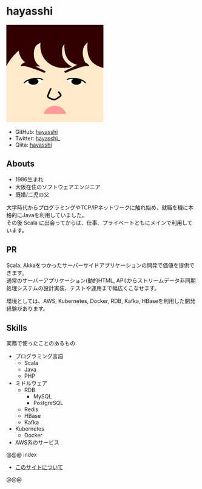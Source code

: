 # hayasshi

![icon](icon.png)

- GitHub: [hayasshi](https://github.com/hayasshi)
- Twitter: [hayasshi_](https://twitter.com/hayasshi_)
- Qiita: [hayasshi](https://qiita.com/hayasshi)

## Abouts

- 1986生まれ
- 大阪在住のソフトウェアエンジニア
- 既婚/二児の父

大学時代からプログラミングやTCP/IPネットワークに触れ始め、就職を機に本格的にJavaを利用していました。<br />
その後 Scala に出会ってからは、仕事、プライベートともにメインで利用しています。

## PR

Scala, Akkaをつかったサーバーサイドアプリケーションの開発で価値を提供できます。<br />
通常のサーバーアプリケーション(動的HTML, API)からストリームデータ非同期処理システムの設計実装、テストや運用まで幅広くこなせます。

環境としては、AWS, Kubernetes, Docker, RDB, Kafka, HBaseを利用した開発経験があります。

## Skills

実務で使ったことのあるもの

- プログラミング言語
    - Scala
    - Java
    - PHP
- ミドルウェア
    - RDB
        - MySQL
        - PostgreSQL
    - Redis
    - HBase
    - Kafka
- Kubernetes
    - Docker
- AWS系のサービス

@@@ index

- [このサイトについて](AboutThisSite/index.md)

@@@

